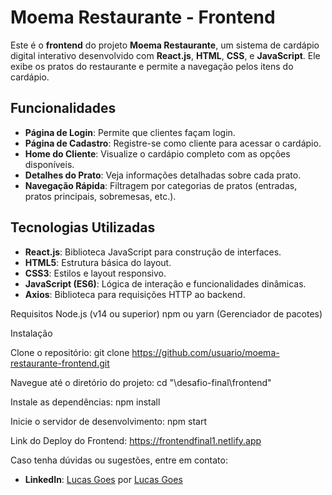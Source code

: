 # Moema Restaurante - Frontend

Este é o **frontend** do projeto **Moema Restaurante**, um sistema de cardápio digital interativo desenvolvido com **React.js**, **HTML**, **CSS**, e **JavaScript**. Ele exibe os pratos do restaurante e permite a navegação pelos itens do cardápio.

## Funcionalidades

- **Página de Login**: Permite que clientes façam login.
- **Página de Cadastro**: Registre-se como cliente para acessar o cardápio.
- **Home do Cliente**: Visualize o cardápio completo com as opções disponíveis.
- **Detalhes do Prato**: Veja informações detalhadas sobre cada prato.
- **Navegação Rápida**: Filtragem por categorias de pratos (entradas, pratos principais, sobremesas, etc.).

## Tecnologias Utilizadas

- **React.js**: Biblioteca JavaScript para construção de interfaces.
- **HTML5**: Estrutura básica do layout.
- **CSS3**: Estilos e layout responsivo.
- **JavaScript (ES6)**: Lógica de interação e funcionalidades dinâmicas.
- **Axios**: Biblioteca para requisições HTTP ao backend.

Requisitos
Node.js (v14 ou superior)
npm ou yarn (Gerenciador de pacotes)

Instalação

Clone o repositório:
git clone https://github.com/usuario/moema-restaurante-frontend.git

Navegue até o diretório do projeto:
cd "\desafio-final\frontend"

Instale as dependências:
npm install

Inicie o servidor de desenvolvimento:
npm start


Link do Deploy do Frontend:
https://frontendfinal1.netlify.app

Caso tenha dúvidas ou sugestões, entre em contato:
- **LinkedIn**: [Lucas Goes](https://www.linkedin.com/in/lucasgoesss)
por [Lucas Goes](https://github.com/lucasgoesss)

